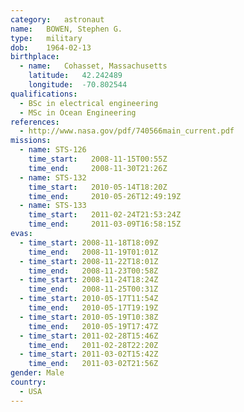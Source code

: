 ```yaml
---
category:	astronaut
name:	BOWEN, Stephen G.
type:	military
dob:	1964-02-13
birthplace:
  - name:	Cohasset, Massachusetts
    latitude:	42.242489
    longitude:	-70.802544
qualifications:
  - BSc in electrical engineering
  - MSc in Ocean Engineering
references:
  - http://www.nasa.gov/pdf/740566main_current.pdf
missions:
  - name: STS-126
    time_start:   2008-11-15T00:55Z
    time_end:     2008-11-30T21:26Z
  - name: STS-132
    time_start:   2010-05-14T18:20Z
    time_end:     2010-05-26T12:49:19Z
  - name: STS-133
    time_start:   2011-02-24T21:53:24Z
    time_end:     2011-03-09T16:58:15Z
evas:
  - time_start: 2008-11-18T18:09Z
    time_end:   2008-11-19T01:01Z
  - time_start: 2008-11-22T18:01Z
    time_end:   2008-11-23T00:58Z
  - time_start: 2008-11-24T18:24Z
    time_end:   2008-11-25T00:31Z
  - time_start: 2010-05-17T11:54Z
    time_end:   2010-05-17T19:19Z
  - time_start: 2010-05-19T10:38Z
    time_end:   2010-05-19T17:47Z
  - time_start: 2011-02-28T15:46Z
    time_end:   2011-02-28T22:20Z
  - time_start: 2011-03-02T15:42Z
    time_end:   2011-03-02T21:56Z
gender:	Male
country:
  - USA
---
```

